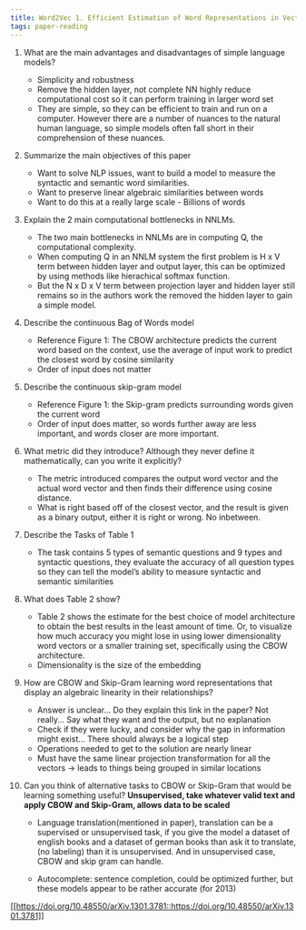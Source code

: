 ```yaml
---
title: Word2Vec 1. Efficient Estimation of Word Representations in Vector Space
tags: paper-reading
---
```


1. What are the main advantages and disadvantages of simple language models?

   - Simplicity and robustness
   - Remove the hidden layer, not complete NN highly reduce computational cost so it can perform training in larger word set
   - They are simple, so they can be efficient to train and run on a computer. However there are a number of nuances to the natural human language, so simple models often fall short in their comprehension of these nuances.
    

2. Summarize the main objectives of this paper
    <!-- - The main objective of the paper was to propose two model architectures to compute vector representations of words. Structuring the data in this way allows the authors to perform arithmetic with word-vector representations. So it has the ability to measure syntactic and semantic work similarities -->

    - Want to solve NLP issues, want to build a model to measure the syntactic and semantic word similarities.
    - Want to preserve linear algebraic similarities between words
    - Want to do this at a really large scale - Billions of words
  
3. Explain the 2 main computational bottlenecks in NNLMs.
    
    - The two main bottlenecks in NNLMs are in computing Q, the computational complexity. 
    - When computing Q in an NNLM system the first problem is H x V term between hidden layer and output layer, this can be optimized by using methods like hierachical softmax function. 
    - But the N x D x V term between projection layer and hidden layer still remains so in the authors work the removed the hidden layer to gain a simple model.

4. Describe the continuous Bag of Words model
   
    - Reference Figure 1: The CBOW architecture predicts the current word based on the context, use the average of input work to predict the closest word by cosine similarity 
    - Order of input does not matter
  
5. Describe the continuous skip-gram model
   
    - Reference Figure 1: the Skip-gram predicts surrounding words given the current word
    - Order of input does matter, so words further away are less important, and words closer are more important.

6. What metric did they introduce? Although they never define it mathematically, can you write it explicitly?
   
    - The metric introduced compares the output word vector and the actual word vector and then finds their difference using cosine distance. 
    - What is right based off of the closest vector, and the result is given as a binary output, either it is right or wrong. No inbetween.
  
7. Describe the Tasks of Table 1
   
    - The task contains 5 types of semantic questions and 9 types and syntactic questions, they evaluate the accuracy of all question types so they can tell the model’s ability to measure syntactic and semantic similarities

8. What does Table 2 show?
   
    - Table 2 shows the estimate for the best choice of model architecture to obtain the best results in the least amount of time. Or, to visualize how much accuracy you might lose in using lower dimensionality word vectors or a smaller training set, specifically using the CBOW architecture.
    - Dimensionality is the size of the embedding
  
9.  How are CBOW and Skip-Gram learning word representations that display an algebraic linearity in their relationships?
    
    <!-- With CBOW the model uses the future and history of the target word to make a guess at the target is .
    - With Skip gram you do the opposite, you use the target word t to make a guess at the future, and history of the target word.  -->
  
    - Answer is unclear...
    Do they explain this link in the paper? Not really... Say what they want and the output, but no explanation
    - Check if they were lucky, and consider why the gap in information might exist...
    There should always be a logical step
    - Operations needed to get to the solution are nearly linear
    - Must have the same linear projection transformation for all the vectors -> leads to things being grouped in similar locations
  
10. Can you think of alternative tasks to CBOW or Skip-Gram that would be learning something useful?
        **Unsupervised, take whatever valid text and apply CBOW and Skip-Gram, allows data to be scaled**
    
    - Language translation(mentioned in paper), translation can be a supervised or unsupervised task, if you give the model a dataset of english books and a dataset of german books than ask it to translate, (no labeling) than it is unsupervised. And in unsupervised case, CBOW and skip gram can handle.
  
    - Autocomplete: sentence completion, could be optimized further, but these models appear to be rather accurate (for 2013)
    
[[https://doi.org/10.48550/arXiv.1301.3781::https://doi.org/10.48550/arXiv.1301.3781]]

<!-- Plagiarism detection, recognizing chunks of text within a document (not right, supervised) -->

<!-- [[Chinese Translation::https://zhuanlan.zhihu.com/p/353609023?utm_id=0]] -->